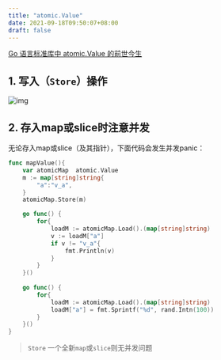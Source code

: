 ```yaml
---
title: "atomic.Value"
date: 2021-09-18T09:50:07+08:00
draft: false
---
```


[Go 语言标准库中 atomic.Value 的前世今生](https://blog.betacat.io/post/golang-atomic-value-exploration/)
## 1. 写入（`Store`）操作​

![img](/images/Go/atomic-value-store.drawio.png)

## 2. 存入map或slice时注意并发

无论存入map或slice（及其指针），下面代码会发生并发panic：
```go
func mapValue(){
	var atomicMap  atomic.Value
	m := map[string]string{
		"a":"v_a",
	}
	atomicMap.Store(m)	

	go func() {
		for{
			loadM := atomicMap.Load().(map[string]string)
			v := loadM["a"]
			if v != "v_a"{
				fmt.Println(v)
			}
		}
	}()
	
	go func() {
		for{
			loadM := atomicMap.Load().(map[string]string)
			loadM["a"] = fmt.Sprintf("%d", rand.Intn(100))
		}
	}()
}
```
> `Store` 一个全新`map`或`slice`则无并发问题